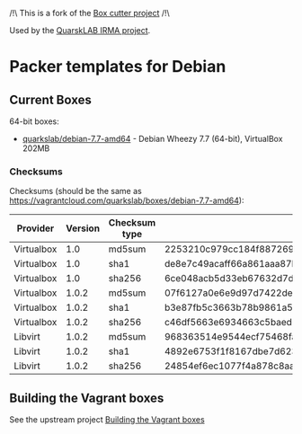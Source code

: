 /!\ This is a fork of the [Box cutter project](https://github.com/boxcutter/debian) /!\


Used by the [QuarskLAB IRMA project](http://irma.quarkslab.com/).


# Packer templates for Debian

## Current Boxes

64-bit boxes:

* [quarkslab/debian-7.7-amd64](https://vagrantcloud.com/quarkslab/boxes/debian-7.7-amd64) - Debian Wheezy 7.7 (64-bit), VirtualBox 202MB


### Checksums

Checksums (should be the same as https://vagrantcloud.com/quarkslab/boxes/debian-7.7-amd64):

| Provider   | Version | Checksum type | Value                                                            |
| ---------- | ------- | ------------- | ---------------------------------------------------------------- |
| Virtualbox | 1.0     | md5sum        | 2253210c979cc184f8872691ecbb3df3                                 |
| Virtualbox | 1.0     | sha1          | de8e7c49acaff66a861aaa87b40b704f067ba13f                         |
| Virtualbox | 1.0     | sha256        | 6ce048acb5d33eb67632d7dfb9c517020bb9afa83024ca59bf9fc693b1ee80bf |
| Virtualbox | 1.0.2   | md5sum        | 07f6127a0e6e9d97d7422de0c58d6e9d                                 |
| Virtualbox | 1.0.2   | sha1          | b3e87fb5c3663b78b9861a55f7d1c22634392864                         |
| Virtualbox | 1.0.2   | sha256        | c46df5663e6934663c5baed04b84523bceb44f29c63a7b37ee2641d82f290c9a |
| Libvirt    | 1.0.2   | md5sum        | 968363514e9544ecf75468fae2423fb8                                 |
| Libvirt    | 1.0.2   | sha1          | 4892e6753f1f8167dbe7d62368f5c8be3cda2637                         |
| Libvirt    | 1.0.2   | sha256        | 24854ef6ec1077f4a878c8aa322311b2f24d6a01a5a038eb45caec73fb23f1d1 |


## Building the Vagrant boxes

See the upstream project [Building the Vagrant boxes](https://github.com/boxcutter/debian#building-the-vagrant-boxes)
